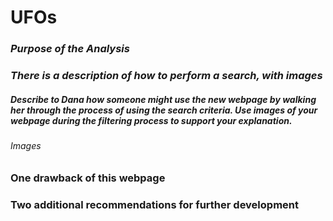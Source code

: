 # UFOs


### *Purpose of the Analysis*

### *There is a description of how to perform a search, with images*

##### Describe to Dana how someone might use the new webpage by walking her through the process of using the search criteria. Use images of your webpage during the filtering process to support your explanation.

###### Images

### One drawback of this webpage

### Two additional recommendations for further development
